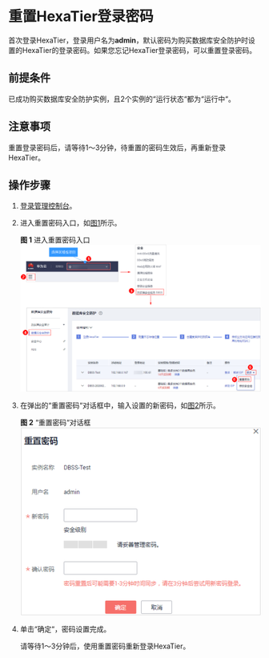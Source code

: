 # 重置HexaTier登录密码<a name="dbss_01_0255"></a>

首次登录HexaTier，登录用户名为**admin**，默认密码为购买数据库安全防护时设置的HexaTier的登录密码。如果您忘记HexaTier登录密码，可以重置登录密码。

## 前提条件<a name="section26173815151056"></a>

已成功购买数据库安全防护实例，且2个实例的“运行状态“都为“运行中“。

## 注意事项<a name="section0193192817394"></a>

重置登录密码后，请等待1～3分钟，待重置的密码生效后，再重新登录HexaTier。

## 操作步骤<a name="section1070145145613"></a>

1.  [登录管理控制台](https://console.huaweicloud.com/?locale=zh-cn)。
2.  进入重置密码入口，如[图1](#zh-cn_topic_0111166372_fig4989100164918)所示。

    **图 1**  进入重置密码入口<a name="zh-cn_topic_0111166372_fig4989100164918"></a>  
    ![](figures/进入重置密码入口.png "进入重置密码入口")

3.  在弹出的“重置密码“对话框中，输入设置的新密码，如[图2](#fig254142319571)所示。

    **图 2** “重置密码“对话框<a name="fig254142319571"></a>  
    ![](figures/重置密码对话框.png "重置密码对话框")

4.  单击“确定“，密码设置完成。

    请等待1～3分钟后，使用重置密码重新登录HexaTier。


